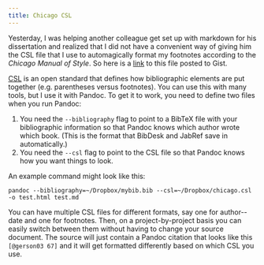 ```yaml
---
title: Chicago CSL
---
```


Yesterday, I was helping another colleague get set up with markdown
for his dissertation and realized that I did not have a convenient
way of giving him the CSL file that I use to automagically format
my footnotes according to the *Chicago Manual of Style*.  So here
is a [link](https://gist.githubusercontent.com/dansheffler/1524f545c1b4e01978d0/raw/ebcf0fdaf6b011aad97a1761399e53b52b915057/chicago.csl) to this file posted to Gist.

[CSL](http://citationstyles.org/) is an open standard that defines
how bibliographic elements are put together (e.g. parentheses
versus footnotes).  You can use this with many tools, but I use it
with Pandoc.  To get it to work, you need to define two files when
you run Pandoc:

1. You need the `--bibliography` flag to point to a BibTeX file
   with your bibliographic information so that Pandoc knows which
   author wrote which book.  (This is the format that BibDesk and
   JabRef save in automatically.)
2. You need the `--csl` flag to point to the CSL file so that
   Pandoc knows how you want things to look.

An example command might look like this:

    pandoc --bibliography=~/Dropbox/mybib.bib --csl=~/Dropbox/chicago.csl -o test.html test.md

You can have multiple CSL files for different formats, say one for
author--date and one for footnotes.  Then, on a project-by-project
basis you can easily switch between them without having to change
your source document.  The source will just contain a Pandoc
citation that looks like this `[@gerson03 67]` and it will get
formatted differently based on which CSL you use.
